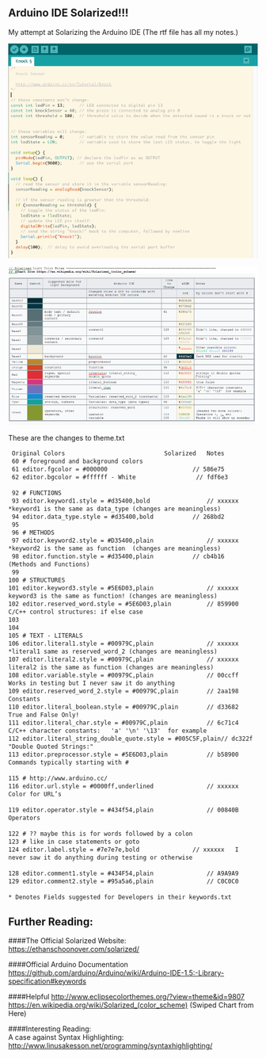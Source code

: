 ## Arduino IDE Solarized!!!  

My attempt at Solarizing the Arduino IDE  (The rtf file has all my notes.)

![Result](doc/example1.png)

![Solarized Chart](doc/colorchart.png)

These are the changes to theme.txt
	
	 Original Colors 							Solarized	Notes
	 60 # foreground and background colors 
	 61 editor.fgcolor = #000000						// 586e75
	 62 editor.bgcolor = #ffffff - White 				 // fdf6e3
	
	 92 # FUNCTIONS  							
	 93 editor.keyword1.style = #d35400,bold				// xxxxxx	*keyword1 is the same as data_type (changes are meaningless)
	 94 editor.data_type.style = #d35400,bold 			// 268bd2
	 95 
	 96 # METHODS    							
	 97 editor.keyword2.style = #D35400,plain				// xxxxxx	*keyword2 is the same as function  (changes are meaningless)
	 98 editor.function.style = #d35400,plain 			// cb4b16	(Methods and Functions)
	 99 
	100 # STRUCTURES    						
	101 editor.keyword3.style = #5E6D03,plain				// xxxxxx	keyword3 is the same as function! (changes are meaningless)
	102 editor.reserved_word.style = #5E6D03,plain 			// 859900	 C/C++ control structures: if else case
	103 
	104 
	105 # TEXT - LITERALS
	106 editor.literal1.style = #00979C,plain				// xxxxxx	*literal1 same as reserved_word_2 (changes are meaningless)
	107 editor.literal2.style = #00979C,plain				// xxxxxx	literal2 is the same as function (changes are meaningless)
	108 editor.variable.style = #00979C,plain				// 00ccff	Works in testing but I never saw it do anything 
	109 editor.reserved_word_2.style = #00979C,plain 		// 2aa198	Constants
	110 editor.literal_boolean.style = #00979C,plain 		// d33682	True and False Only!
	111 editor.literal_char.style = #00979C,plain 			// 6c71c4	C/C++ character constants:   'a' '\n' '\13'  for example
	112 editor.literal_string_double_quote.style = #005C5F,plain// dc322f	"Double Quoted Strings:"
	113 editor.preprocessor.style = #5E6D03,plain			// b58900	Commands typically starting with #
	
	115 # http://www.arduino.cc/
	116 editor.url.style = #0000ff,underlined				// xxxxxx	Color for URL’s
	
	119 editor.operator.style = #434f54,plain				// 00840B	Operators
	
	122 # ?? maybe this is for words followed by a colon
	123 # like in case statements or goto
	124 editor.label.style = #7e7e7e,bold				// xxxxxx	I never saw it do anything during testing or otherwise
	
	128 editor.comment1.style = #434F54,plain				// A9A9A9
	129 editor.comment2.style = #95a5a6,plain				// C0C0C0
	
	* Denotes Fields suggested for Developers in their keywords.txt

## Further Reading:

####The Official Solarized Website:
https://ethanschoonover.com/solarized/

####Official Arduino Documentation
https://github.com/arduino/Arduino/wiki/Arduino-IDE-1.5:-Library-specification#keywords

####Helpful
http://www.eclipsecolorthemes.org/?view=theme&id=9807
https://en.wikipedia.org/wiki/Solarized_(color_scheme) (Swiped Chart from Here)

####Interesting Reading:  
A case against Syntax Highlighting: http://www.linusakesson.net/programming/syntaxhighlighting/
	
